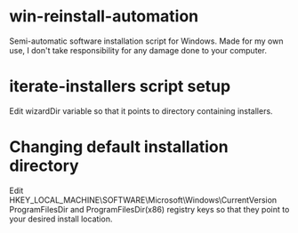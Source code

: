 # win-reinstall-automation
Semi-automatic software installation script for Windows. 
Made for my own use, I don't take responsibility for any damage done to your computer.

# iterate-installers script setup
Edit wizardDir variable so that it points to directory containing installers.

# Changing default installation directory
Edit HKEY_LOCAL_MACHINE\SOFTWARE\Microsoft\Windows\CurrentVersion ProgramFilesDir and ProgramFilesDir(x86) registry keys so that they point to your desired install location.  
